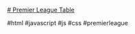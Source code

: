 
<a href="https://backcost.github.io/premier-league-table/"># Premier League Table</a>

#html #javascript #js #css #premierleague
